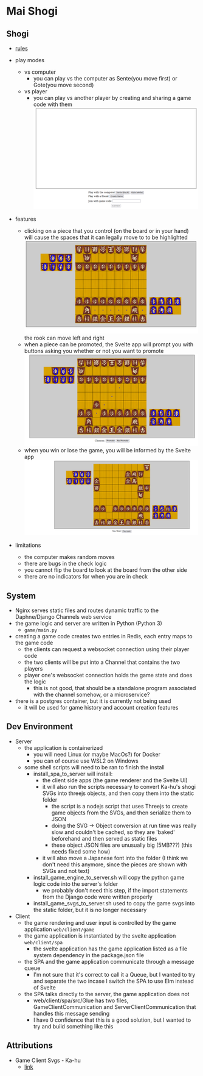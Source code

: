 # Mai Shogi
## Shogi
- [rules](https://en.wikipedia.org/wiki/Shogi#Rules)
- play modes
    - vs computer
        - you can play vs the computer as Sente(you move first) or Gote(you move second)
    - vs player
        - you can play vs another player by creating and sharing a game code with them
    ![game select screen](readme-assets/game_launch_screen.png)

- features
    - clicking on a piece that you control (on the board or in your hand) will cause the spaces that it can legally move to to be highlighted
    ![rook moves are displayed](readme-assets/click-piece-see-moves.png)
    the rook can move left and right
    - when a piece can be promoted, the Svelte app will prompt you with buttons asking you whether or not you want to promote
    ![prompted for promotion choices](readme-assets/promotion_prompt.png)
    - when you win or lose the game, you will be informed by the Svelte app
    ![win or lose message](readme-assets/you_won.png)

- limitations
    - the computer makes random moves
    - there are bugs in the check logic
    - you cannot flip the board to look at the board from the other side
    - there are no indicators for when you are in check

## System
- Nginx serves static files and routes dynamic traffic to the Daphne/Django Channels web service
- the game logic and server are written in Python (Python 3)
    - `game/main.py`
- creating a game code creates two entries in Redis, each entry maps to the game code
    - the clients can request a websocket connection using their player code
    - the two clients will be put into a Channel that contains the two players
    - player one's websocket connection holds the game state and does the logic
        - this is not good, that should be a standalone program associated with the channel somehow, or a microservice?
- there is a postgres container, but it is currently not being used
    - it will be used for game history and account creation features

## Dev Environment
- Server
    - the application is containerized
        - you will need Linux (or maybe MacOs?) for Docker
        - you can of course use WSL2 on Windows
    - some shell scripts will need to be ran to finish the install
        - install_spa_to_server will install:
            - the client side apps (the game renderer and the Svelte UI)
            - it will also run the scripts necessary to convert Ka-hu's shogi SVGs into threejs objects, and then copy them into the static folder
                - the script is a nodejs script that uses Threejs to create game objects from the SVGs, and then serialize them to JSON
                - doing the SVG -> Object conversion at run time was really slow and couldn't be cached, so they are 'baked' beforehand and then served as static files
                - these object JSON files are unusually big (5MB???) (this needs fixed some how)
            - it will also move a Japanese font into the folder (I think we don't need this anymore, since the pieces are shown with SVGs and not text)
        - install_game_engine_to_server.sh will copy the python game logic code into the server's folder
            - we probably don't need this step, if the import statements from the Django code were written properly
        - install_game_svgs_to_server.sh used to copy the game svgs into the static folder, but it is no longer necessary 
- Client
    - the game rendering and user input is controlled by the game application `web/client/game`
    - the game application is instantiated by the svelte application `web/client/spa`
        - the svelte application has the game application listed as a file system dependency in the package.json file
    - the SPA and the game application communicate through a message queue
        - I'm not sure that it's correct to call it a Queue, but I wanted to try and separate the two incase I switch the SPA to use Elm instead of Svelte
    - the SPA talks directly to the server, the game application does not
        - web/client/spa/src/Glue has two files, GameClientCommunication and ServerClientCommunication that handles this message sending
        - I have 0 confidence that this is a good solution, but I wanted to try and build something like this

## Attributions
- Game Client Svgs - Ka-hu
    - [link](https://github.com/Ka-hu/shogi-pieces)
